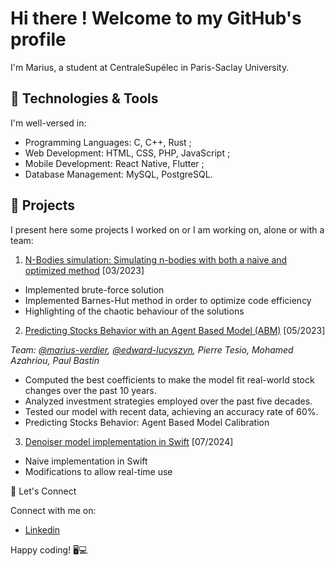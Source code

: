 # Hi there ! Welcome to my GitHub's profile

I'm Marius, a student at CentraleSupélec in Paris-Saclay University.

## 🔧 Technologies & Tools

I'm well-versed in:

- Programming Languages: C, C++, Rust ;
- Web Development: HTML, CSS, PHP, JavaScript ;
- Mobile Development: React Native, Flutter ;
- Database Management: MySQL, PostgreSQL.

## 🚀 Projects

I present here some projects I worked on or I am working on, alone or with a team:

1. [N-Bodies simulation: Simulating n-bodies with both a naive and optimized method](https://github.com/marius-verdier/simulation-n-corps) [03/2023]
  - Implemented brute-force solution
  - Implemented Barnes-Hut method in order to optimize code efficiency
  - Highlighting of the chaotic behaviour of the solutions

2. [Predicting Stocks Behavior with an Agent Based Model (ABM)](https://github.com/marius-verdier/agent-based-model-calibration) [05/2023]

*Team: [@marius-verdier](https://github.com/marius-verdier), [@edward-lucyszyn](https://github.com/edward-lucyszyn), Pierre Tesio, Mohamed Azahriou, Paul Bastin*
  - Computed the best coefficients to make the model fit real-world stock changes over the past 10 years.
  - Analyzed investment strategies employed over the past five decades.
  - Tested our model with recent data, achieving an accuracy rate of 60%.
  - Predicting Stocks Behavior: Agent Based Model Calibration

3. [Denoiser model implementation in Swift](https://github.com/marius-verdier/swift_denoiser) [07/2024]
  - Naive implementation in Swift
  - Modifications to allow real-time use

💬 Let's Connect

Connect with me on:

- [Linkedin](https://www.linkedin.com/in/marius-verdier/)

Happy coding! 🖥️💻

